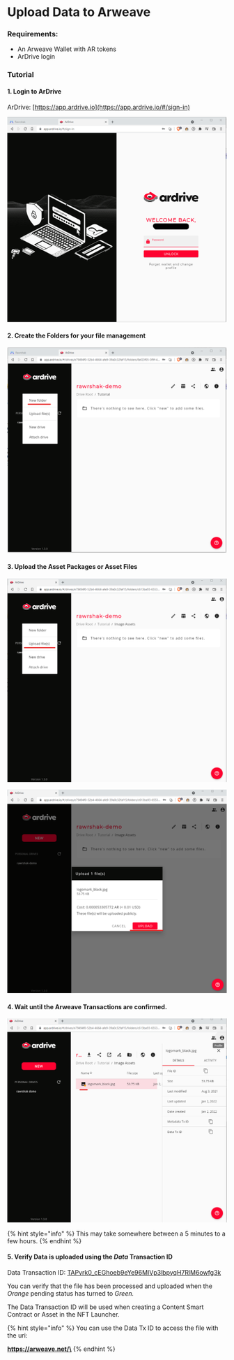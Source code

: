 # Upload Data to Arweave

### Requirements:

* An Arweave Wallet with AR tokens
* ArDrive login&#x20;

### Tutorial

#### 1. Login to ArDrive

ArDrive: [https://app.ardrive.io](https://app.ardrive.io/#/sign-in)

![Log In to ArDrive](<../../../.gitbook/assets/image (14) (1) (1).png>)

#### 2. Create the Folders for your file management

![Create Folders for file management](<../../../.gitbook/assets/image (16) (2).png>)

#### 3. Upload the Asset Packages or Asset Files

![Click Upload File](<../../../.gitbook/assets/image (4) (1) (1) (1).png>)

![Upload File](<../../../.gitbook/assets/image (26) (1) (1).png>)

#### 4. Wait until the Arweave Transactions are confirmed.

![Arweave Transaction is waiting for confirmation.](<../../../.gitbook/assets/image (2) (1) (1).png>)

{% hint style="info" %}
This may take somewhere between a 5 minutes to a few hours.
{% endhint %}

#### 5. Verify Data is uploaded using the _Data_ Transaction ID

Data Transaction ID: [TAPvrk0\_cEGhoeb9eYe96MIVp3lbpyqH7RlM6owfg3k](https://jqb67lsnh5yedinb436xtb555dbblj3zlotsvb7ndfgovda7qn4q.arweave.net/TAPvrk0\_cEGhoeb9eYe96MIVp3lbpyqH7RlM6owfg3k)

You can verify that the file has been processed and uploaded when the _Orange_ pending status has turned to _Green._&#x20;

The Data Transaction ID will be used when creating a Content Smart Contract or Asset in the NFT Launcher.

{% hint style="info" %}
You can use the Data Tx ID to access the file with the uri:&#x20;

**https://arweave.net/\<Data Transaction ID>**&#x20;
{% endhint %}
